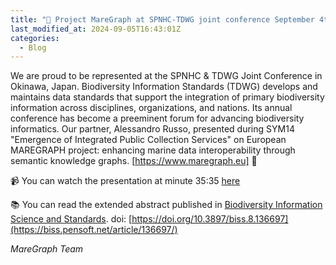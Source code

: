 ```yaml
---
title: "📣 Project MareGraph at SPNHC-TDWG joint conference September 4th, 2024"
last_modified_at: 2024-09-05T16:43:01Z
categories:
  - Blog
---
```


 We are proud to be represented at the SPNHC & TDWG Joint Conference in Okinawa, Japan. Biodiversity Information Standards (TDWG) develops and maintains data standards that support the integration of primary biodiversity information across disciplines, organizations, and nations. Its annual conference has become a preeminent forum for advancing biodiversity informatics. Our partner, Alessandro Russo, presented during SYM14 "Emergence of Integrated Public Collection Services" on European MAREGRAPH project: enhancing marine data interoperability through semantic knowledge graphs. [https://www.maregraph.eu] 👏 


📹 You can watch the presentation at minute 35:35 [here](https://www.youtube.com/watch?v=MWrGZe-0pAc&list=PLD9-DRLWVl0nrwFMOYUHe-W82m2VCJjyJ&index=28)

📚 You can read the extended abstract published in [Biodiversity Information Science and Standards](https://biss.pensoft.net/). doi: [https://doi.org/10.3897/biss.8.136697](https://biss.pensoft.net/article/136697/)

*MareGraph Team*
